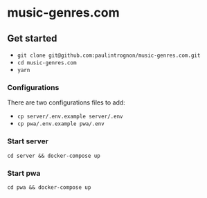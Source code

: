 # music-genres.com

## Get started

- `git clone git@github.com:paulintrognon/music-genres.com.git`
- `cd music-genres.com`
- `yarn`

### Configurations

There are two configurations files to add:

- `cp server/.env.example server/.env`
- `cp pwa/.env.example pwa/.env`

### Start server

`cd server && docker-compose up`

### Start pwa

`cd pwa && docker-compose up`
